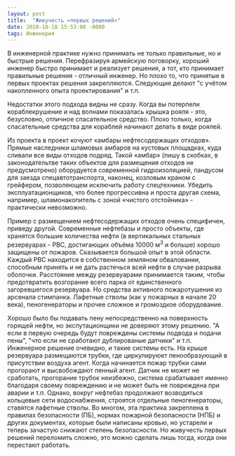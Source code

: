 ```yaml
---
layout: post
title:  "Живучесть «первых решений»"
date: 2010-10-18 15:53:00 -0000
tags: Инженерия
---
```


В инженерной практике нужно принимать не только правильные, но и быстрые решения. Перефразируя армейскую поговорку, хороший инженер быстро принимает и реализует решения, а тот, кто принимает правильные решения - отличный инженер. Но плохо то, что принятые в первых проектах решения закрепляются. Следующие делают "с учётом накопленного опыта проектирования" и т.п.

Недостатки этого подхода видны не сразу. Когда вы потерпели кораблекрушение и над волнами показалась крышка рояля - это, безусловно, отличное спасательное средство. Плохо только, когда спасательные средства для кораблей начинают делать в виде роялей.

Из проекта в проект кочуют «амбары нефтесодержащих отходов». Прямые наследники шламовых амбаров на кустовых площадках, куда сливали все виды отходов подряд. Такой «амбар» (пишу в скобках, в законодательтве таких объектов для размещения отходов не предусмотрено) оборудуется современной гидроизоляцией, пандусом для заезда спецавтотранспорта, наконец, козловым краном с грейфером, позволяющем исключить работу спецтехники. Убедить эксплуатационщиков, что более прогрессивна и проста другая схема, например, шламонакопитель с зоной «чистого отстойника» - практически невозможно.

Пример с размещением нефтесодержащих отходов очень специфичен, приведу другой. Современные нефтебазы и просто объекты, где хранятся большие количества нефти (в вертикальных стальных резервуарах - РВС, достигающих объёма 10000 м<sup>3</sup> и больше) хорошо защищены от пожаров. Сказывается большой опыт в этой области. Каждый РВС находится в собственном земляном обваловании, способным принять и не дать растечься всей нефти в случае разрыва оболочки. Расстояние между резервуарами принимается таким, чтобы предотвратить возгорание всего парка от единственного загоревшегося резервуара. Но средства активного пожаротушения из арсенала стимпанка. Лафетные стволы (как у пожарных в начале 20 века), пеногенераторы и прочее сложное и громоздкое оборудование. 

Хорошо было бы подавать пену непосредственно на поверхность горящей нефти, но экспутационщики не доверяют этому решению. "А если в первую очередь будут повреждены системы подвода и подачи пены", "что если не сработают дублированые датчики" и т.п. Инженерное решение очевидно, и такие системы есть. На крыше резервуара размещаются трубки, где циркулируюет пенообразующий в присутствии воздуха агент. Когда начинается пожар трубки сами прогорают и высвобождают пенный агент. Датчик не может не сработать, прогорание трубок неизбежно, система срабатывает именно благодаря своему повреждению и не может быть не повреждена при аварии и т.п. Однако, вокруг нефтебаз продолжают возводиться кольцевые сети водоснабжения, строятся отдельные пеногенераторы, ставятся лафетные стволы. Во многом, эта практика закреплена в правилах безопасности (ПБ), нормах пожарной безопасности (НПБ) и других документах, которые были написаны кровью, но устарели и теперь зачастую снижают степень безопасности. Но живучесть первых решений переломить сложно, это можно сделать лишь тогда, когда они перестают работать.